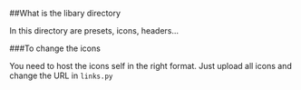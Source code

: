 ##What is the libary directory

In this directory are presets, icons, headers... 

###To change the icons

You need to host the icons self in the right format. Just upload all icons and change the URL in `links.py`

